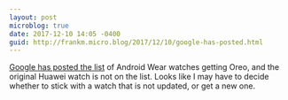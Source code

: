 ```yaml
---
layout: post
microblog: true
date: 2017-12-10 14:05 -0400
guid: http://frankm.micro.blog/2017/12/10/google-has-posted.html
---
```

 [Google has posted the list](https://support.google.com/androidwear/thread/25693) of Android Wear watches getting Oreo, and the original Huawei watch is not on the list. Looks like I may have to decide whether to stick with a watch that is not updated, or get a new one. 
